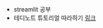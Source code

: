 - streamlit 공부
 - 테디노트 튜토리얼 따라하기 [링크](https://www.youtube.com/watch?v=Gr5Vuo7TCaE&list=PLIMb_GuNnFweSpt4s8BhlN7EggZnWWqy6)
